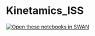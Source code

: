 # Kinetamics_ISS

[<img class="open_in_swan" data-path="basic" alt="Open these notebooks in SWAN" src="https://swanserver.web.cern.ch/swanserver/images/badge_swan_white_150.png">](https://github.com/bolaizol/Kinetamics_ISS/tree/main)
